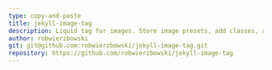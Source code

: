 ```yaml
---
type: copy-and-paste
title: jekyll-image-tag
description: Liquid tag for images. Store image presets, add classes, alt text, and any other attribute to an image's HTML, and automatically create resized images from a tag argument or a little YAML configuration
author: robwierzbowski
git: git@github.com:robwierzbowski/jekyll-image-tag.git
repository: https://github.com/robwierzbowski/jekyll-image-tag
---
```

